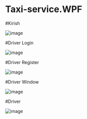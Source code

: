 # Taxi-service.WPF

#Kirish

![image](https://github.com/SamandarYigitaliyev/Taxi-service.WPF/assets/121451433/6e91db40-ce3a-489b-9089-51c861f3a0b3)

#Driver Login

![image](https://github.com/SamandarYigitaliyev/Taxi-service.WPF/assets/121451433/8125ef31-236a-4612-bbf7-65af9fe9e0ff)

#Driver Register

![image](https://github.com/SamandarYigitaliyev/Taxi-service.WPF/assets/121451433/dfe83bfb-f480-4b13-8486-429cae760de2)

#Driver Window

![image](https://github.com/SamandarYigitaliyev/Taxi-service.WPF/assets/121451433/b05da6d8-2892-42de-9f79-073ea77a6349)

#Driver 

![image](https://github.com/SamandarYigitaliyev/Taxi-service.WPF/assets/121451433/3f9a01e3-ee67-4541-ad07-c15da667af47)









